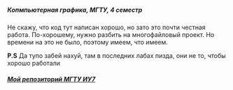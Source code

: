 ##### Копмпьютерная графика, МГТУ, 4 семестр

Не скажу, что код тут написан хорошо, но зато это почти честная работа. По-хорошему, нужно разбить на многофайловый проект. Но времени на это не было, поэтому имеем, что имеем.

__P.S__ Да тупо забей нахуй, там в последних лабах пизда, они не то, чтобы хорошо работали

##### [Мой репозиторий МГТУ ИУ7](https://github.com/kymblc1337/BMSTU_IU7)

